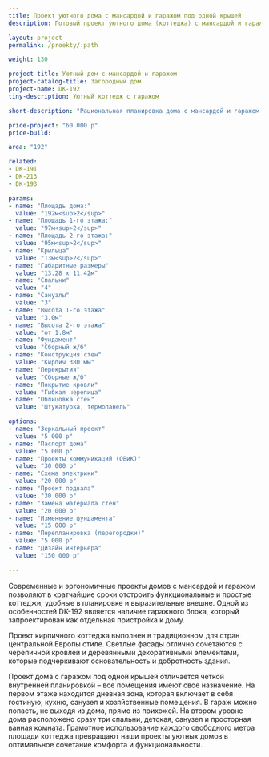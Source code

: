 ```yaml
---
title: Проект уютного дома с мансардой и гаражом под одной крышей
description: Готовый проект уютного дома (коттеджа) с мансардой и гаражом под одной крышей, из кирпича, газобетона или пеноблоков. Площадь&#58; 192 м.кв.

layout: project
permalink: /proekty/:path

weight: 130

project-title: Уютный дом с мансардой и гаражом
project-catalog-title: Загородный дом
project-name: DK-192
tiny-description: Уютный коттедж с гаражом

short-description: "Рациональная планировка дома с мансардой и гаражом делает его удобным для жизни. Кухня и гостиная это два отдельных помещения. Гараж на одну машину расположен на первом этаже коттеджа, а на втором есть четыре комнаты, в которых может быть кабинет, игровая комната, мастерская, спальня – все, что пожелаете! Вместительная постирочная позволит вместить и сушильную машину, и гладильную доску, и совершенно разные бытовые вещи – от ведер до пылесоса."

price-project: "60 000 р"
price-build:

area: "192"

related:
- DK-191
- DK-213
- DK-193

params:
- name: "Площадь дома:"
  value: "192м<sup>2</sup>"
- name: "Площадь 1-го этажа:"
  value: "97м<sup>2</sup>"
- name: "Площадь 2-го этажа:"
  value: "95м<sup>2</sup>"
- name: "Крыльца"
  value: "13м<sup>2</sup>"
- name: "Габаритные размеры"
  value: "13.28 x 11.42м"
- name: "Спальни"
  value: "4"
- name: "Санузлы"
  value: "3"
- name: "Высота 1-го этажа"
  value: "3.0м"
- name: "Высота 2-го этажа"
  value: "от 1.8м"
- name: "Фундамент"
  value: "Сборный ж/б"
- name: "Конструкция стен"
  value: "Кирпич 380 мм"
- name: "Перекрытия"
  value: "Сборные ж/б"
- name: "Покрытие кровли"
  value: "Гибкая черепица"
- name: "Облицовка стен"
  value: "Штукатурка, термопанель"

options:
- name: "Зеркальный проект"
  value: "5 000 р"
- name: "Паспорт дома"
  value: "5 000 р"
- name: "Проекты коммуникаций (ОВиК)"
  value: "30 000 р"
- name: "Схема электрики"
  value: "20 000 р"
- name: "Проект подвала"
  value: "30 000 р"
- name: "Замена материала стен"
  value: "20 000 р"
- name: "Изменение фундамента"
  value: "15 000 р"
- name: "Перепланировка (перегородки)"
  value: "5 000 р"
- name: "Дизайн интерьера"
  value: "150 000 р"
  
---
```

Современные и эргономичные проекты домов с мансардой и гаражом позволяют в кратчайшие сроки отстроить функциональные и простые коттеджи, удобные в планировке и выразительные внешне. Одной из особенностей DK-192 является наличие гаражного блока, который запроектирован как отдельная пристройка к дому.

Проект кирпичного коттеджа выполнен в традиционном для стран центральной Европы стиле. Светлые фасады отлично сочетаются с черепичной кровлей и деревянными декоративными элементами, которые подчеркивают основательность и добротность здания.

Проект дома с гаражом под одной крышей отличается четкой внутренней планировкой – все помещения имеют свое назначение. На первом этаже находится дневная зона, которая включает в себя гостиную, кухню, санузел и хозяйственные помещения. В гараж можно попасть, не выходя из дома, прямо из прихожей. На втором уровне дома расположено сразу три спальни, детская, санузел и просторная ванная комната. Грамотное использование каждого свободного метра площади коттеджа превращают наши проекты уютных домов в оптимальное сочетание комфорта и функциональности.